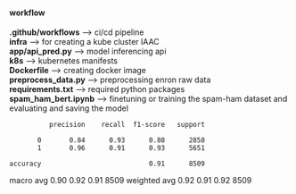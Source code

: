#### workflow


**.github/workflows** --> ci/cd pipeline <br>
**infra** --> for creating a kube cluster IAAC <br>
**app/api_pred.py** --> model inferencing api <br>
**k8s** --> kubernetes manifests <br>
**Dockerfile** --> creating docker image <br>
**preprocess_data.py** --> preprocessing enron raw data <br>
**requirements.txt** --> required python packages <br>
**spam_ham_bert.ipynb** --> finetuning or training the spam-ham dataset and evaluating and saving the model
            
              
              precision    recall  f1-score   support

           0       0.84      0.93      0.88      2858
           1       0.96      0.91      0.93      5651

    accuracy                           0.91      8509
   macro avg       0.90      0.92      0.91      8509
weighted avg       0.92      0.91      0.92      8509
